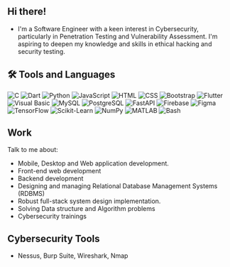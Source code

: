 ## Hi there!

- I'm a Software Engineer with a keen interest in Cybersecurity, particularly in Penetration Testing and Vulnerability Assessment. I'm aspiring to deepen my knowledge and skills in ethical hacking and security testing.

<!-- ## 🛠 Skills

**Languages**

- C, Dart, Python, JavaScript, Visual Basic -->

## 🛠 **Tools and Languages**

![C](https://img.shields.io/badge/-C-A8B9CC?logo=c&logoColor=white&style=for-the-badge)
![Dart](https://img.shields.io/badge/-Dart-0175C2?logo=dart&logoColor=white&style=for-the-badge)
![Python](https://img.shields.io/badge/-Python-3776AB?logo=python&logoColor=white&style=for-the-badge)
![JavaScript](https://img.shields.io/badge/-JavaScript-F7DF1E?logo=javascript&logoColor=black&style=for-the-badge)
![HTML](https://img.shields.io/badge/-HTML5-E34F26?logo=html5&logoColor=white&style=for-the-badge)
![CSS](https://img.shields.io/badge/-CSS3-1572B6?logo=css3&logoColor=white&style=for-the-badge)
![Bootstrap](https://img.shields.io/badge/-Bootstrap-7952B3?logo=bootstrap&logoColor=white&style=for-the-badge)
![Flutter](https://img.shields.io/badge/-Flutter-02569B?logo=flutter&logoColor=white&style=for-the-badge)
![Visual Basic](https://img.shields.io/badge/-Visual%20Basic-5C2D91?logo=dot-net&logoColor=white&style=for-the-badge)
![MySQL](https://img.shields.io/badge/-MySQL-4479A1?logo=mysql&logoColor=white&style=for-the-badge)
![PostgreSQL](https://img.shields.io/badge/-PostgreSQL-4169E1?logo=postgresql&logoColor=white&style=for-the-badge)
![FastAPI](https://img.shields.io/badge/-FastAPI-009688?logo=fastapi&logoColor=white&style=for-the-badge)
![Firebase](https://img.shields.io/badge/-Firebase-FFCA28?logo=firebase&logoColor=black&style=for-the-badge)
![Figma](https://img.shields.io/badge/-Figma-F24E1E?logo=figma&logoColor=white&style=for-the-badge)
![TensorFlow](https://img.shields.io/badge/-TensorFlow-FF6F00?logo=tensorflow&logoColor=white&style=for-the-badge)
![Scikit-Learn](https://img.shields.io/badge/-Scikit%20Learn-F7931E?logo=scikit-learn&logoColor=white&style=for-the-badge)
![NumPy](https://img.shields.io/badge/-NumPy-013243?logo=numpy&logoColor=white&style=for-the-badge)
![MATLAB](https://img.shields.io/badge/-MATLAB-0076A8?logo=mathworks&logoColor=white&style=for-the-badge)
![Bash](https://img.shields.io/badge/-Bash-4EAA25?logo=gnu-bash&logoColor=white&style=for-the-badge)

## Work

Talk to me about:

- Mobile, Desktop and Web application development.
- Front-end web development
- Backend development
- Designing and managing Relational Database Management Systems (RDBMS)
- Robust full-stack system design implementation.
- Solving Data structure and Algorithm problems
- Cybersecurity trainings

## Cybersecurity Tools

- Nessus, Burp Suite, Wireshark, Nmap

<!-- ## 🏆 Certifications

## 👩‍💻 Professional Experience -->

<!-- <p align="center"><img src="https://github-readme-stats.vercel.app/api/top-langs/?username=whoisOneZero&theme=vue-dark&show_icons=true&hide_border=true&layout=compact" alt="whoisOneZero" /></p>
 -->
 <!-- <iframe width="600" height="600" src="https://ionicabizau.github.io/github-profile-languages/api.html?whoisonezero" frameborder="0"></iframe> -->
